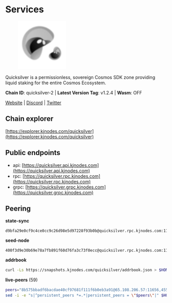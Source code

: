 # Services

<figure><img src="https://raw.githubusercontent.com/kj89/cosmos-images/main/logos/quicksilver.png" width="150" alt=""><figcaption></figcaption></figure>

Quicksilver is a permissionless, sovereign Cosmos SDK zone providing liquid staking for the entire Cosmos Ecosystem.

**Chain ID**: quicksilver-2 | **Latest Version Tag**: v1.2.4 | **Wasm**: OFF

[Website](https://quicksilver.zone) | [Discord](https://discord.gg/quicksilverprotocol) | [Twitter](https://twitter.com/quicksilverzone)




## Chain explorer
[https://explorer.kjnodes.com/quicksilver](https://explorer.kjnodes.com/quicksilver)

## Public endpoints

* api: [https://quicksilver.api.kjnodes.com](https://quicksilver.api.kjnodes.com)
* rpc: [https://quicksilver.rpc.kjnodes.com](https://quicksilver.rpc.kjnodes.com)
* grpc: [https://quicksilver.grpc.kjnodes.com](https://quicksilver.grpc.kjnodes.com)

## Peering

**state-sync**

```text
d9bfa29e0cf9c4ce0cc9c26d98e5d97228f93b0b@quicksilver.rpc.kjnodes.com:11656
```

**seed-node**

```text
400f3d9e30b69e78a7fb891f60d76fa3c73f0ecc@quicksilver.rpc.kjnodes.com:11659
```

**addrbook**
```bash
curl -Ls https://snapshots.kjnodes.com/quicksilver/addrbook.json > $HOME/.quicksilverd/config/addrbook.json
```

**live-peers** (59)
```bash
peers="8b575bbadf6bacdae40cf97681f111f6b0eb3a91@65.108.206.57:11656,4559f4c24037bfad4791b2a6d6d5c769a16cad53@65.109.92.79:15656,09f16a08fb0da3a20a7bc0212e3bc4645b04918c@65.21.142.30:28656,b71ddbe0702383c73128f759a910a6d55ccee3b6@46.4.112.18:11656,3308d9078fcca016fbd8dc8f3b19666326f41a6f@138.201.121.185:26672,072c61dee7f205b237aae0eca698aa4a0639d93e@95.214.54.28:26356,271419d3eb3878c902ebb0064490ad702d9d067f@144.76.145.150:26656,ef1cb5bff5b76957f02636a30d5d85d861a35dbe@65.109.92.240:21026,d9bfa29e0cf9c4ce0cc9c26d98e5d97228f93b0b@65.109.88.38:11656,6785dbb8a0138600e0e0faaa77baa375451b38bb@162.55.132.48:15620,020f15d3a9408462b1f7b59252a58713f30fff81@81.0.218.193:11656,0a226e70ceb7a4123e66216d1ed83ef22ed8a187@185.119.118.118:2000,ee14b4bbeb436056952c8e4e7c84826dfb92143b@65.109.105.17:26656,ebafaa0d0087ecfc785b095d6a91a67a12eecd80@5.9.100.25:26656,ff2055b198685f619897058a26776b9d1b73dc3c@178.63.184.129:26656,4a73a81a94c9cd7147a84c35c7ab7abec94093bd@204.93.241.110:27651,ef9c9b1952f245fbb24603d5a1f643041bec7af7@141.95.65.26:29986,5e2b0913543b7e1e070e32326d5d901b456b2190@146.19.24.133:26656,e726816f42831689eab9378d5d577f1d06d25716@176.9.188.21:26656,ae353518e6009eb48d80ccf6a006a9644e9dd309@146.19.24.101:26656,679f56feb7f4f91d46a92d0eb474d1dc43466d18@213.239.215.59:29986,82c212c73d15ed2c7e6ad7cc5dd68cdd559c0056@65.109.52.178:26656,618e09601dd5abb2bd02de957982742e4c1975ab@195.14.6.2:26656,e50848e299c7909245a9af690341ff27e21f7b69@65.109.87.88:56656,e3dd956ac4081ba42ae3d038edd6d80ddf092751@198.199.90.99:26656,e1b058e5cfa2b836ddaa496b10911da62dcf182e@138.201.8.248:26656,ec076ff33f2986d064b78602e2ccd2c925bf761e@161.97.82.203:26256,46a0c8717148c4a4aa86eaaa9727e7bc6bb8e70c@49.12.7.7:26656,8afd73dde0c073dd290092d8ffbcc48a61c94525@89.117.58.109:46656,05241d21ff9e7c699bbdb4faa73da1860b6d8cd7@128.199.85.168:26656,161f453c9ff27f3120ec5078f56b505316fbc720@65.108.6.45:61156,663134c4999f4f9fc59879eaaebbb332e91e2160@45.34.1.114:33656,cbc2c7a7cd39750abee0dcd5dd2832feddbde20e@50.21.173.76:26656,0a3860f9d3c27b34910fe8660240ae55699b55c2@84.244.95.245:26656,e1a24aaba30a8ff21e52fed92b96b36156b52e80@51.161.208.88:26656,e8f43949897a5453433d411a867c7729d3924719@38.242.216.246:19656,2c658378f5356e39ecea6947eb312f45a8ccfde1@142.132.199.211:26654,8ebd6e7c74a9c36a175f9a86148354b378a4f387@185.248.24.16:26656,bf5d518265b2d5e670cee6f4dc08b95da4fe8baf@107.155.109.202:26656,b4bcce87121963e1e97619dc135f2eb1a9fd5dfc@88.198.32.17:36656,d22c450ef79e019dc702d9098ff09f02294e6dff@65.109.37.58:26656,cc091c4d385e449a718fb252de800a9caf01913f@95.217.225.212:11656,06230bbaabb6c9c6223275b57d8e10fc609ae7ba@51.89.7.184:26633,2020c09ef7542899a4c55b382013c469122186d6@51.195.88.136:15620,ba52d6744d89cf66cf29d7663a21e1299d0f6744@74.80.183.130:26654,e3f8ffcdcf2f7e15a702ee72a87d4a48ab206057@148.72.153.85:26656,a4f29a68180d1a1c931b50e2438a63b0d45d6915@89.58.48.229:26656,185f80586290dcd53db67ebc2da1e146e291bcd6@148.251.13.186:11156,176d56747476b21d30e0b5ed356a5955bc5b9cab@141.95.65.73:11156,5f0c0411e34e1c7d0b9c53749d90a923b5e8c625@65.21.133.125:35656,b6aaf404d75de74020fbcee92e6436c6cf9e6ff1@65.109.21.74:26656,833a368b9e639d50dcbeaa2e8347306979d55e50@199.217.117.78:11156,28ebd43e8c888ed069165fa035e101ae6fd7955e@139.162.191.246:26656,4aa6607f87ad0b458526d3405731e71553cf275c@219.100.163.35:26656,602700ce2ed57b2176514ec2ecbda079caa7a536@178.170.40.28:15620,443ad7c991b2915b620673b10206c92e2b4040e0@173.67.177.120:26656,063ff82334c29ab2ed5d9ddebd1953e7df984a58@35.213.176.209:26656,a1f5e0b68f36091d5fc8f30aba914b6c191f21fa@65.108.128.201:11156,3b3c0037090a1b5ef9f7ac58ff79f33dffdd188a@65.108.231.124:15656"
sed -i -e "s|^persistent_peers *=.*|persistent_peers = \"$peers\"|" $HOME/.quicksilverd/config/config.toml
```
